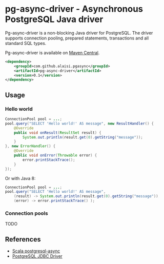 # pg-async-driver - Asynchronous PostgreSQL Java driver

Pg-async-driver is a non-blocking Java driver for PostgreSQL. The driver supports connection pooling, prepared statements, transactions and all standard SQL types. 

Pg-async-driver is available on [Maven Central](http://search.maven.org/#search|ga|1|g%3A%22com.github.alaisi.pgasync%22).

```xml
<dependency>
    <groupId>com.github.alaisi.pgasync</groupId>
    <artifactId>pg-async-driver</artifactId>
    <version>0.1</version>
</dependency>
```

## Usage

### Hello world

```java
ConnectionPool pool = ...;
pool.query("SELECT 'Hello world!' AS message", new ResultHandler() {
    @Override
    public void onResult(ResultSet result) {
        System.out.println(result.get(0).getString("message"));
    }
}, new ErrorHandler() {
    @Override
    public void onError(Throwable error) {
        error.printStackTrace();
    }
});
```

Or with Java 8:

```java
ConnectionPool pool = ...;
pool.query("SELECT 'Hello world!' AS message",
    (result) -> System.out.println(result.get(0).getString("message")),
    (error) -> error.printStackTrace() );
```

### Connection pools

TODO

## References
* [Scala postgresql-async](https://raw.github.com/mauricio/postgresql-async)
* [PostgreSQL JDBC Driver](http://jdbc.postgresql.org)

